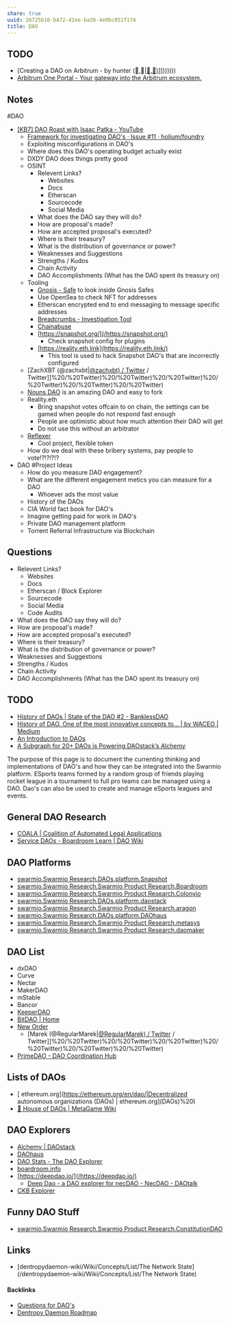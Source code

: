 ```yaml
---
share: true
uuid: 26725b10-b472-41ee-ba3b-4e9bc851f174
title: DAO
---
```

## TODO
* [Creating a DAO on Arbitrum - by hunter (💙,🚀|[💙,🚀)](/💙,🚀)]]))))))
* [Arbitrum One Portal - Your gateway into the Arbitrum ecosystem.](https://portal.arbitrum.one/)
## Notes
#DAO
* [[KB7] DAO Roast with Isaac Patka - YouTube](https://www.youtube.com/watch?v=-FMKCMAUQIg)
	* [Framework for investigating DAO's · Issue #11 · holium/foundry](https://github.com/holium/foundry/issues/11)
	* Exploiting misconfigurations in DAO's
	* Where does this DAO's operating budget actually exist
	* DXDY DAO does things pretty good
	* OSINT
		* Relevent Links?
			* Websites
			* Docs
			* Etherscan
			* Sourcecode
			* Social Media
		* What does the DAO say they will do?
		* How are proposal's made?
		*  How are accepted proposal's executed?
		* Where is their treasury?
		* What is the distribution of governance or power?
		* Weaknesses and Suggestions
		* Strengths / Kudos
		* Chain Activity
		* DAO Accomplishments (What has the DAO spent its treasury on)
	* Tooling
		* [Gnosis - Safe](https://gnosis-safe.io/) to look inside Gnosis Safes
		* Use OpenSea to check NFT for addresses
		* Etherscan encrypted end to end messaging to message specific addresses
		* [Breadcrumbs - Investigation Tool](https://www.breadcrumbs.app/)
		* [Chainabuse](https://www.chainabuse.com/)
		* [https://snapshot.org/](/https://snapshot.org/)
			* Check snapshot config for plugins
		* [https://reality.eth.link](https://reality.eth.link/)
			* This tool is used to hack Snapshot DAO's that are incorrectly configured
	* [ZachXBT (@zachxbt|[@zachxbt) / Twitter](/@zachxbt) / Twitter]]%20/%20Twitter)%20/%20Twitter)%20/%20Twitter)%20/%20Twitter)%20/%20Twitter)%20/%20Twitter)
	* [Nouns DAO](https://nouns.wtf/) is an amazing DAO and easy to fork
	* Reality.eth
		* Bring snapshot votes offcain to on chain, the settings can be gamed when people do not respond fast enough
		* People are optimistic about how much attention their DAO will get
		* Do not use this without an arbitrator
	* [Reflexer](https://reflexer.finance/)
		* Cool project, flexible token
	* How do we deal with these bribery systems, pay people to vote!?!?!?!?
* DAO #Project Ideas
  * How do you measure DAO engagement?
  * What are the different engagement metics you can measure for a DAO
    * Whoever ads the most value
  * History of the DAOs
  * CIA World fact book for DAO's
  * Imagine getting paid for work in DAO's
  * Private DAO management platform
  * Torrent Referral Infrastructure via Blockchain
## Questions

* Relevent Links?
	* Websites
	* Docs
	* Etherscan / Block Explorer
	* Sourcecode
	* Social Media
	* Code Audits
* What does the DAO say they will do?
* How are proposal's made?
*  How are accepted proposal's executed?
* Where is their treasury?
* What is the distribution of governance or power?
* Weaknesses and Suggestions
* Strengths / Kudos
* Chain Activity
* DAO Accomplishments (What has the DAO spent its treasury on)
## TODO

* [History of DAOs | State of the DAO #2 - BanklessDAO](https://banklessdao.substack.com/p/history-of-daos-state-of-the-dao)
* [History of DAO. One of the most innovative concepts to… | by WACEO | Medium](https://waceo.medium.com/history-of-dao-ac768a07ca37)
* [An Introduction to DAOs](https://www.one37pm.com/nft/finance/what-is-a-dao)
* [A Subgraph for 20+ DAOs is Powering DAOstack’s Alchemy](https://thegraph.com/blog/daostack-alchemy)



The purpose of this page is to document the currenting thinking and implementations of DAO's and how they can be integrated into the Swarmio platform. ESports teams formed by a random group of friends playing rocket league in a tournament to full pro teams can be managed using a DAO. Dao's can also be used to create and manage eSports leagues and events.


## General DAO Research

* [COALA | Coalition of Automated Legal Applications](https://coala.global/)
* [Service DAOs - Boardroom Learn | DAO Wiki](https://learn.boardroom.info/Directory/service-daos/)

## DAO Platforms

* [swarmio.Swarmio Research.DAOs.platform.Snapshot](/b24ee33c-b3bb-400e-ac10-fe833a536955)
* [swarmio.Swarmio Research.Swarmio Product Research.Boardroom](/Boardroom)
* [swarmio.Swarmio Research.Swarmio Product Research.Colonyio](/Colony.io)
* [swarmio.Swarmio Research.DAOs.platform.daostack](/a823faee-57dd-4429-9a1b-3b8309fc3990)
* [swarmio.Swarmio Research.Swarmio Product Research.aragon](/Aragon)
* [swarmio.Swarmio Research.DAOs.platform.DAOhaus](/dentropydaemon-wiki/Software/List/DAOmehaus)
* [swarmio.Swarmio Research.Swarmio Product Research.metasys](/metasys)
* [swarmio.Swarmio Research.Swarmio Product Research.daomaker](/daomaker)

## DAO List

* dxDAO
* Curve
* Nectar
* MakerDAO
* mStable
* Bancor
* [KeeperDAO](https://www.keeperdao.com/)
* [BitDAO | Home](https://www.bitdao.io/)
* [New Order](https://www.neworder.network/)
  * [Marek (@RegularMarek|[@RegularMarek) / Twitter](/@RegularMarek) / Twitter]]%20/%20Twitter)%20/%20Twitter)%20/%20Twitter)%20/%20Twitter)%20/%20Twitter)%20/%20Twitter)
* [PrimeDAO - DAO Coordination Hub](https://www.prime.xyz/)

## Lists of DAOs

* [ ethereum.org](https://ethereum.org/en/dao/|Decentralized autonomous organizations (DAOs) | ethereum.org](DAOs)%20)
* [💫 House of DAOs | MetaGame Wiki](https://wiki.metagame.wtf/docs/great-houses/house-of-daos)

## DAO Explorers

* [Alchemy | DAOstack](https://v1.alchemy.do/)
* [DAOhaus](https://app.daohaus.club/explore)
* [DAO Stats - The DAO Explorer](https://daostats.github.io/)
* [boardroom.info](https://www.boardroom.info/)
* [https://deepdao.io/](/https://deepdao.io/)
  * [Deep Dao - a DAO explorer for necDAO - NecDAO - DAOtalk](https://daotalk.org/t/deep-dao-a-dao-explorer-for-necdao/1209)
* [CKB Explorer](https://explorer.nervos.org/nervosdao)

## Funny DAO Stuff

* [swarmio.Swarmio Research.Swarmio Product Research.ConstitutionDAO](/ConstitutionDAO)
## Links
* [dentropydaemon-wiki/Wiki/Concepts/List/The Network State](/dentropydaemon-wiki/Wiki/Concepts/List/The Network State)

#### Backlinks

* [Questions for DAO's](/766d2aac-bcb3-4b91-a029-537e834f2816)
* [Dentropy Daemon Roadmap](/8d4d461f-49f7-4dbd-829f-807d0bb602df)